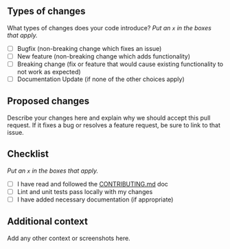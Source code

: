 ## Types of changes

What types of changes does your code introduce?
*Put an `x` in the boxes that apply.*

- [ ] Bugfix (non-breaking change which fixes an issue)
- [ ] New feature (non-breaking change which adds functionality)
- [ ] Breaking change (fix or feature that would cause existing functionality to not work as expected)
- [ ] Documentation Update (if none of the other choices apply)

## Proposed changes

Describe your changes here and explain why we should accept this pull request. If it fixes a bug or resolves a feature
request, be sure to link to that issue.

## Checklist

*Put an `x` in the boxes that apply.*

- [ ] I have read and followed
  the [CONTRIBUTING.md](https://github.com/boilercodes/vue/blob/main/CONTRIBUTING.md) doc
- [ ] Lint and unit tests pass locally with my changes
- [ ] I have added necessary documentation (if appropriate)

## Additional context

Add any other context or screenshots here.